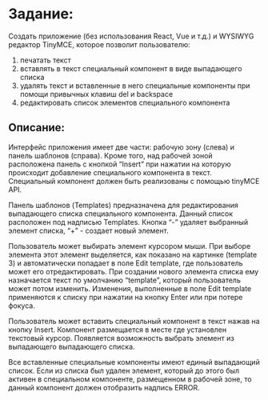 # Задание:

Создать приложение (без использования React, Vue и т.д.) и WYSIWYG редактор TinyMCE, которое позволит пользователю:
1.	печатать текст
2.	вставлять в текст специальный компонент в виде выпадающего списка
3.	удалять текст и вставленные в него специальные компоненты при помощи привычных клавиш del и backspace
4.	редактировать список элементов специального компонента 

## Описание:

Интерфейс приложения имеет две части: рабочую зону (слева) и панель шаблонов (справа). Кроме того, над рабочей зоной расположена панель с кнопкой “Insert” при нажатии на которую происходит добавление специального компонента в текст. Специальный компонент должен быть реализованы с помощью tinyMCE API.

Панель шаблонов (Templates) предназначена для редактирования выпадающего списка специального компонента. Данный список расположен под надписью Templates. Кнопка “-” удаляет выбранный элемент списка, “+” - создает новый элемент. 

Пользователь может выбирать элемент курсором мыши. При выборе элемента этот элемент выделяется, как показано на картинке (template 3) и автоматически попадает в поле Edit template, где пользователь может его отредактировать. При создании нового элемента списка ему назначается текст по умолчанию “template”, который пользователь может потом изменить. Изменения, выполненные в поле Edit template применяются к списку при нажатии на кнопку Enter или при потере фокуса.

Пользователь может вставить специальный компонент  в текст нажав на кнопку Insert. Компонент размещается в месте где установлен текстовый курсор.  Появляется возможность выбрать элемент из выпадающего выпадающего списка. 

Все вставленные специальные компоненты имеют единый выпадающий список.
Если из списка был удален элемент, который до этого был активен в специальном компоненте, размещенном в рабочей зоне, то данный компонент должен отобразить надпись ERROR.
